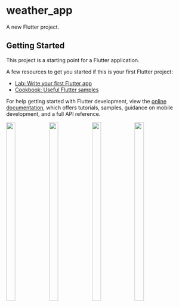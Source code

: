 # weather_app

A new Flutter project.

## Getting Started

This project is a starting point for a Flutter application.

A few resources to get you started if this is your first Flutter project:

- [Lab: Write your first Flutter app](https://docs.flutter.dev/get-started/codelab)
- [Cookbook: Useful Flutter samples](https://docs.flutter.dev/cookbook)

For help getting started with Flutter development, view the
[online documentation](https://docs.flutter.dev/), which offers tutorials,
samples, guidance on mobile development, and a full API reference.



<p>
<img src = "https://user-images.githubusercontent.com/113697861/230773284-6fe4d43d-2632-4433-8973-739baa8a54fb.png" width=22% height=35%>
<img src = "https://user-images.githubusercontent.com/113697861/230773278-c1198782-c546-4692-ac5b-dc7d3c21994c.png" width=22% height=35%>
<img src = "https://user-images.githubusercontent.com/113697861/230773281-1fc701df-df1e-4f24-b190-d05832ee6caa.png" width=22% height=35%>
<img src = "https://user-images.githubusercontent.com/113697861/230773282-57d81d4c-2af9-463f-a33d-ddb41f4c2e7c.png" width=22% height=35%>

</p>
